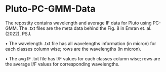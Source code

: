 # Pluto-PC-GMM-Data

The repostity contains wavelength and average IF data for Pluto using PC-GMM. The .txt files are the meta data behind the Fig. 8 in Emran et. al. (2022), PSJ.

•	The wavelength .txt file has all wavelengths information (in micron) for each classes column wise; rows are the wavelengths (in micron).

•	The avg IF .txt file has I/F values for each classes column wise; rows are the average I/F values for corresponding wavelengths.
